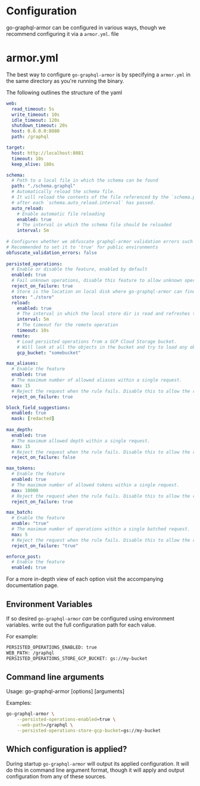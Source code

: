 # Configuration

go-graphql-armor can be configured in various ways, though we recommend configuring it via a `armor.yml`. file

<!-- TOC -->

# armor.yml

The best way to configure `go-graphql-armor` is by specifying a `armor.yml` in the same directory as you're running the binary.

The following outlines the structure of the yaml

```yaml
web:
  read_timeout: 5s
  write_timeout: 10s
  idle_timeout: 120s
  shutdown_timeout: 20s
  host: 0.0.0.0:8080
  path: /graphql

target:
  host: http://localhost:8081
  timeout: 10s
  keep_alive: 180s

schema:
  # Path to a local file in which the schema can be found
  path: "./schema.graphql"
  # Automatically reload the schema file. 
  # It will reload the contents of the file referenced by the `schema.path` configuration option
  # after each `schema.auto_reload.interval` has passed.
  auto_reload:
    # Enable automatic file reloading
    enabled: true
    # The interval in which the schema file should be reloaded
    interval: 5m
    
# Configures whether we obfuscate graphql-armor validation errors such as max_aliases/max_tokens
# Recommended to set it to 'true' for public environments
obfuscate_validation_errors: false    
    
persisted_operations:
  # Enable or disable the feature, enabled by default
  enabled: true
  # Fail unknown operations, disable this feature to allow unknown operations to reach your GraphQL API
  reject_on_failure: true
  # Store is the location on local disk where go-graphql-armor can find the persisted operations, it loads any `*.json` files on disk
  store: "./store"
  reload:
    enabled: true
    # The interval in which the local store dir is read and refreshes the internal state
    interval: 5m
    # The timeout for the remote operation
    timeout: 10s
  remote:
    # Load persisted operations from a GCP Cloud Storage bucket.
    # Will look at all the objects in the bucket and try to load any object with a `.json` extension
    gcp_bucket: "somebucket"

max_aliases:
  # Enable the feature
  enabled: true
  # The maximum number of allowed aliases within a single request.
  max: 15
  # Reject the request when the rule fails. Disable this to allow the request
  reject_on_failure: true

block_field_suggestions:
  enabled: true
  mask: [redacted]
  
max_depth:
  enabled: true
  # The maximum allowed depth within a single request.
  max: 15
  # Reject the request when the rule fails. Disable this to allow the request
  reject_on_failure: false

max_tokens:
  # Enable the feature
  enabled: true
  # The maximum number of allowed tokens within a single request.
  max: 10000
  # Reject the request when the rule fails. Disable this to allow the request regardless of token count.
  reject_on_failure: true

max_batch:
  # Enable the feature
  enable: "true"
  # The maximum number of operations within a single batched request.
  max: 5
  # Reject the request when the rule fails. Disable this to allow the request regardless of token count.
  reject_on_failure: "true"

enforce_post:
  # Enable the feature
  enabled: true
```

For a more in-depth view of each option visit the accompanying documentation page.

## Environment Variables

If so desired `go-graphql-armor` _can_ be configured using environment variables. write out the full configuration path for each value.

For example:

```bash
PERSISTED_OPERATIONS_ENABLED: true
WEB_PATH: /graphql
PERSISTED_OPERATIONS_STORE_GCP_BUCKET: gs://my-bucket
```

## Command line arguments

Usage: go-graphql-armor [options] [arguments]

Examples:

```bash
go-graphql-armor \
    --persisted-operations-enabled=true \
    --web-path=/graphql \
    --persisted-operations-store-gcp-bucket=gs://my-bucket
```

## Which configuration is applied?

During startup `go-graphql-armor` will output its applied configuration. It will do this in command line argument format, though it will apply and output configuration from any of these sources.